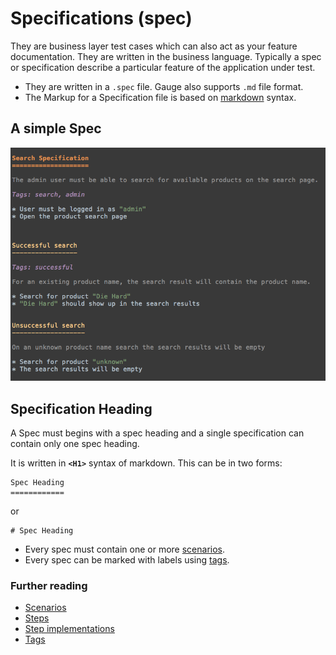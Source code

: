 # Specifications (spec)

They are business layer test cases which can also act as your feature documentation. They are written in the business language. Typically a spec or specification describe a particular feature of the application under test.

* They are written in a `.spec` file. Gauge also supports `.md` file format.
* The Markup for a Specification file is based on [markdown](https://en.wikipedia.org/wiki/Markdown) syntax.

## A simple Spec

![Spec](images/spec.png "Specification")


## Specification Heading

A Spec must begins with a spec heading and a single specification can contain only one spec heading.

It is written in **`<H1>`** syntax of markdown. This can be in two forms:

```
Spec Heading
============
```

 or

```
# Spec Heading
```

* Every spec must contain one or more [scenarios](scenarios.md).
* Every spec can be marked with labels using [tags](tags.md).

### Further reading

* [Scenarios](scenarios.md)
* [Steps](steps.md)
* [Step implementations](../language_features/step_implementations.md)
* [Tags](tags.md)

